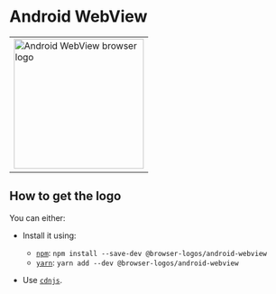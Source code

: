Android WebView
===============

<!-- markdownlint-disable line-length no-inline-html -->
<table>
    <tr height=240>
        <td>
            <a href="https://github.com/alrra/browser-logos/tree/b508ac33f23c21c9a8ddbf567be8ac2571a16bf4/src/android-webview">
                <img width=230 src="https://raw.githubusercontent.com/alrra/browser-logos/b508ac33f23c21c9a8ddbf567be8ac2571a16bf4/src/android-webview/android-webview_512x512.png" alt="Android WebView browser logo">
            </a>
        </td>
    </tr>
</table>
<!-- markdownlint-enable line-length no-inline-html -->

How to get the logo
-------------------

You can either:

* Install it using:

  * [`npm`][npm]: `npm install --save-dev @browser-logos/android-webview`
  * [`yarn`][yarn]: `yarn add --dev @browser-logos/android-webview`

* Use [`cdnjs`][cdnjs].

<!-- Link labels: -->

[cdnjs]: https://cdnjs.com/libraries/browser-logos
[npm]: https://www.npmjs.com/
[yarn]: https://yarnpkg.com/
